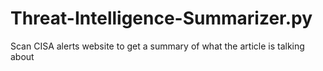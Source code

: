 # Threat-Intelligence-Summarizer.py
Scan CISA alerts website to get a summary of what the article is talking about
